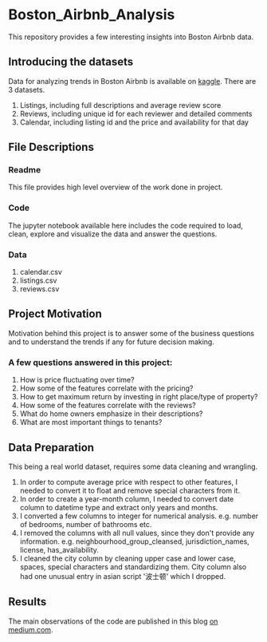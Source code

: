 # Boston_Airbnb_Analysis
This repository provides a few interesting insights into Boston Airbnb data.

## Introducing the datasets
Data for analyzing trends in Boston Airbnb is available on [kaggle](https://www.kaggle.com/airbnb/boston).
There are 3 datasets. 
  1. Listings, including full descriptions and average review score 
  2. Reviews, including unique id for each reviewer and detailed comments 
  3. Calendar, including listing id and the price and availability for that day
  
## File Descriptions
### Readme
This file provides high level overview of the work done in project.
### Code
The jupyter notebook available here includes the code required to load, clean, explore and visualize the data and answer the questions.
### Data
1. calendar.csv 
2. listings.csv
3. reviews.csv

## Project Motivation
Motivation behind this project is to answer some of the business questions and to understand the trends if any for future decision making.

### A few questions answered in this project:
1. How is price fluctuating over time?
2. How some of the features correlate with the pricing?
3. How to get maximum return by investing in right place/type of property?
4. How some of the features correlate with the reviews?
5. What do home owners emphasize in their descriptions?
6. What are most important things to tenants?

## Data Preparation
This being a real world dataset, requires some data cleaning and wrangling.

1. In order to compute average price with respect to other features, I needed to convert it to float and remove special characters from it.
2. In order to create a year-month column, I needed to convert date column to datetime type and extract only years and months.
3. I converted a few columns to integer for numerical analysis. e.g. number of bedrooms, number of bathrooms etc.
4. I removed the columns with all null values, since they don't provide any information. e.g. neighbourhood_group_cleansed, jurisdiction_names, license, has_availability.
5. I cleaned the city column by cleaning upper case and lower case, spaces, special characters and standardizing them. City column also had one unusual entry in asian script '波士顿' which I dropped. 

## Results
The main observations of the code are published in this blog [on medium.com](https://medium.com/@amrutakulkarni9812/boston-airbnb-analysis-90564e8a44fb?sk=dacbfd0d9cd59060215de3bc7ed3b938).

